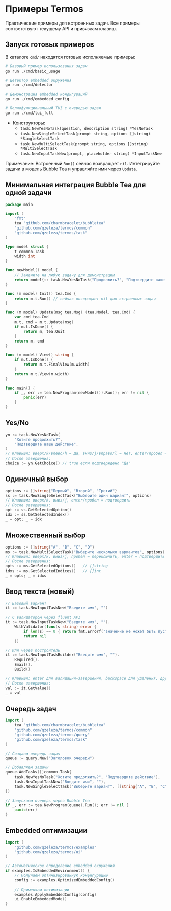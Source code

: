 # Примеры Termos

Практические примеры для встроенных задач. Все примеры соответствуют текущему API и привязкам клавиш.

## Запуск готовых примеров

В каталоге `cmd/` находятся готовые исполняемые примеры:

```bash
# Базовый пример использования задач
go run ./cmd/basic_usage

# Детектор embedded окружения
go run ./cmd/detector

# Демонстрация embedded конфигураций
go run ./cmd/embedded_config

# Полнофункциональный TUI с очередью задач
go run ./cmd/tui_full
```

- Конструкторы:
  - `task.NewYesNoTask(question, description string) *YesNoTask`
  - `task.NewSingleSelectTask(prompt string, options []string) *SingleSelectTask`
  - `task.NewMultiSelectTask(prompt string, options []string) *MultiSelectTask`
  - `task.NewInputTaskNew(prompt, placeholder string) *InputTaskNew`

Примечание: Встроенный `Run()` сейчас возвращает `nil`. Интегрируйте задачи в модель Bubble Tea и управляйте ими через `Update`.

## Минимальная интеграция Bubble Tea для одной задачи

```go
package main

import (
    "fmt"
    tea "github.com/charmbracelet/bubbletea"
    "github.com/qzeleza/termos/common"
    "github.com/qzeleza/termos/task"
)

type model struct {
    t common.Task
    width int
}

func newModel() model {
    // Замените на любую задачу для демонстрации
    return model{t: task.NewYesNoTask("Продолжить?", "Подтвердите ваше действие"), width: 60}
}

func (m model) Init() tea.Cmd {
    return m.t.Run() // сейчас возвращает nil для встроенных задач
}

func (m model) Update(msg tea.Msg) (tea.Model, tea.Cmd) {
    var cmd tea.Cmd
    m.t, cmd = m.t.Update(msg)
    if m.t.IsDone() {
        return m, tea.Quit
    }
    return m, cmd
}

func (m model) View() string {
    if m.t.IsDone() {
        return m.t.FinalView(m.width)
    }
    return m.t.View(m.width)
}

func main() {
    if _, err := tea.NewProgram(newModel()).Run(); err != nil {
        panic(err)
    }
}
```

## Yes/No

```go
yn := task.NewYesNoTask(
    "Хотите продолжить?",
    "Подтвердите ваше действие",
)
// Клавиши: вверх/k/влево/h = Да, вниз/j/вправо/l = Нет, enter/пробел = подтвердить, q/esc/ctrl+c = отмена
// После завершения:
choice := yn.GetChoice() // true если подтверждено "Да"
```

## Одиночный выбор

```go
options := []string{"Первый", "Второй", "Третий"}
ss := task.NewSingleSelectTask("Выберите один вариант", options)
// Клавиши: вверх/k, вниз/j, enter/пробел = подтвердить
// После завершения:
opt := ss.GetSelectedOption()
idx := ss.GetSelectedIndex()
_ = opt; _ = idx
```

## Множественный выбор

```go
options := []string{"A", "B", "C", "D"}
ms := task.NewMultiSelectTask("Выберите несколько вариантов", options)
// Клавиши: вверх/k, вниз/j, пробел = переключить, enter = подтвердить
// После завершения:
opts := ms.GetSelectedOptions()   // []string
idxs := ms.GetSelectedIndices()   // []int
_ = opts; _ = idxs
```

## Ввод текста (новый)

```go
// Базовый вариант
it := task.NewInputTaskNew("Введите имя", "")

// С валидатором через fluent API
it := task.NewInputTaskNew("Введите имя", "").
    WithValidator(func(s string) error {
        if len(s) == 0 { return fmt.Errorf("значение не может быть пустым") }
        return nil
    })

// Или через построитель
it := task.NewInputTaskBuilder("Введите имя", "").
    Required().
    Email().
    Build()

// Клавиши: enter для валидации+завершения, backspace для удаления, другие клавиши добавляют символы
// После завершения:
val := it.GetValue()
_ = val
```

## Очередь задач

```go
import (
    tea "github.com/charmbracelet/bubbletea"
    "github.com/qzeleza/termos/common"
    "github.com/qzeleza/termos/query"
    "github.com/qzeleza/termos/task"
)

// Создаем очередь задач
queue := query.New("Заголовок очереди")

// Добавляем задачи
queue.AddTasks([]common.Task{
    task.NewYesNoTask("Хотите продолжить?", "Подтвердите действие"),
    task.NewInputTaskNew("Введите имя", ""),
    task.NewSingleSelectTask("Выберите вариант", []string{"A", "B", "C"}),
})

// Запускаем очередь через Bubble Tea
if _, err := tea.NewProgram(queue).Run(); err != nil {
    panic(err)
}
```

## Embedded оптимизации

```go
import (
    "github.com/qzeleza/termos/examples"
    "github.com/qzeleza/termos/ui"
)

// Автоматическое определение embedded окружения
if examples.IsEmbeddedEnvironment() {
    // Получаем оптимизированную конфигурацию
    config := examples.OptimizedEmbeddedConfig()
    
    // Применяем оптимизации
    examples.ApplyEmbeddedConfig(config)
    ui.EnableEmbeddedMode()
}
